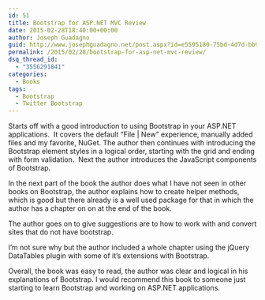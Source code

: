 ```yaml
---
id: 51
title: Bootstrap for ASP.NET MVC Review
date: 2015-02-28T18:40:00+00:00
author: Joseph Guadagno
guid: http://www.josephguadagno.net/post.aspx?id=e5595180-75bd-4d7d-bb95-5952ea9c3cb8
permalink: /2015/02/28/bootstrap-for-asp-net-mvc-review/
dsq_thread_id:
  - "3556291841"
categories:
  - Books
tags:
  - Bootstrap
  - Twitter Bootstrap
---
```

Starts off with a good introduction to using Bootstrap in your ASP.NET applications.  It covers the default “File | New” experience, manually added files and my favorite, NuGet. The author then continues with introducing the Bootstrap element styles in a logical order, starting with the grid and ending with form validation.  Next the author introduces the JavaScript components of Bootstrap.

In the next part of the book the author does what I have not seen in other books on Bootstrap, the author explains how to create helper methods, which is good but there already is a well used package for that in which the author has a chapter on on at the end of the book.

The author goes on to give suggestions are to how to work with and convert sites that do not have bootstrap.

I’m not sure why but the author included a whole chapter using the jQuery DataTables plugin with some of it’s extensions with Bootstrap.

Overall, the book was easy to read, the author was clear and logical in his explanations of Bootstrap. I would recommend this book to someone just starting to learn Bootstrap and working on ASP.NET applications.